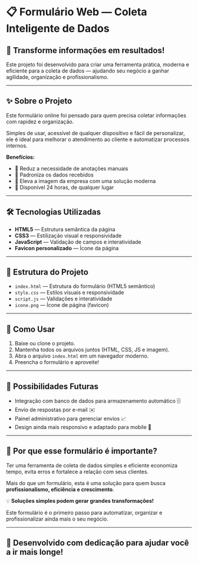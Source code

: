 # 📋 Formulário Web — Coleta Inteligente de Dados

## 🚀 Transforme informações em resultados!

Este projeto foi desenvolvido para criar uma ferramenta prática, moderna e eficiente para a coleta de dados — ajudando seu negócio a ganhar agilidade, organização e profissionalismo.

---

## ✨ Sobre o Projeto

Este formulário online foi pensado para quem precisa coletar informações com rapidez e organização.

Simples de usar, acessível de qualquer dispositivo e fácil de personalizar, ele é ideal para melhorar o atendimento ao cliente e automatizar processos internos.

**Benefícios:**
- 🔹 Reduz a necessidade de anotações manuais
- 🔹 Padroniza os dados recebidos
- 🔹 Eleva a imagem da empresa com uma solução moderna
- 🔹 Disponível 24 horas, de qualquer lugar

---

## 🛠️ Tecnologias Utilizadas

- **HTML5** — Estrutura semântica da página
- **CSS3** — Estilização visual e responsividade
- **JavaScript** — Validação de campos e interatividade
- **Favicon personalizado** — Ícone da página

---

## 📂 Estrutura do Projeto

- `index.html` — Estrutura do formulário (HTML5 semântico)
- `style.css` — Estilos visuais e responsividade
- `script.js` — Validações e interatividade
- `icone.png` — Ícone de página (favicon)

---

## 🚀 Como Usar

1. Baixe ou clone o projeto.
2. Mantenha todos os arquivos juntos (HTML, CSS, JS e imagem).
3. Abra o arquivo `index.html` em um navegador moderno.
4. Preencha o formulário e aproveite!

---

## 🔮 Possibilidades Futuras

- Integração com banco de dados para armazenamento automático 🗄️
- Envio de respostas por e-mail ✉️
- Painel administrativo para gerenciar envios 📈
- Design ainda mais responsivo e adaptado para mobile 📱

---

## 🎯 Por que esse formulário é importante?

Ter uma ferramenta de coleta de dados simples e eficiente economiza tempo, evita erros e fortalece a relação com seus clientes.

Mais do que um formulário, esta é uma solução para quem busca **profissionalismo, eficiência e crescimento**.

💡 **Soluções simples podem gerar grandes transformações!**

Este formulário é o primeiro passo para automatizar, organizar e profissionalizar ainda mais o seu negócio.

---

## 🤝 Desenvolvido com dedicação para ajudar você a ir mais longe!